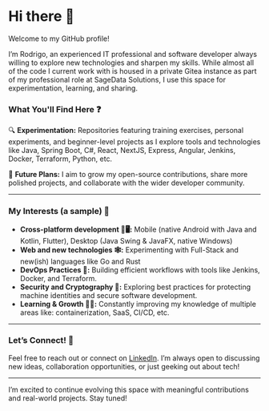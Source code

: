 # Hi there 👋  

Welcome to my GitHub profile!  

I’m Rodrigo, an experienced IT professional and software developer always willing to explore new technologies and sharpen my skills. While almost all of the code I current work with is housed in a private Gitea instance as part of my professional role at SageData Solutions, I use this space for experimentation, learning, and sharing.  

### What You'll Find Here ❓
🔍 **Experimentation:** Repositories featuring training exercises, personal experiments, and beginner-level projects as I explore tools and technologies like Java, Spring Boot, C#, React, NextJS, Express, Angular, Jenkins, Docker, Terraform, Python, etc.  

🚀 **Future Plans:** I aim to grow my open-source contributions, share more polished projects, and collaborate with the wider developer community.  

---

### My Interests (a sample) 💭
- **Cross-platform development 📱🖥️:** Mobile (native Android with Java and Kotlin, Flutter), Desktop (Java Swing & JavaFX, native Windows)
- **Web and new technologies 🕸️:** Experimenting with Full-Stack and new(ish) languages like Go and Rust
- **DevOps Practices 🚧:** Building efficient workflows with tools like Jenkins, Docker, and Terraform.  
- **Security and Cryptography 🪪:** Exploring best practices for protecting machine identities and secure software development.  
- **Learning & Growth 🔭🌱:** Constantly improving my knowledge of multiple areas like: containerization, SaaS, CI/CD, etc.  

---

### Let’s Connect! 🤝
Feel free to reach out or connect on [LinkedIn](https://www.linkedin.com/in/rodrigocmtavares/). I’m always open to discussing new ideas, collaboration opportunities, or just geeking out about tech!  

---

I’m excited to continue evolving this space with meaningful contributions and real-world projects. Stay tuned!  


<!--
**rodrigocmtavares/rodrigocmtavares** is a ✨ _special_ ✨ repository because its `README.md` (this file) appears on your GitHub profile.

Here are some ideas to get you started:

- 🔭 I’m currently working on ...
- 🌱 I’m currently learning ...
- 👯 I’m looking to collaborate on ...
- 🤔 I’m looking for help with ...
- 💬 Ask me about ...
- 📫 How to reach me: ...
- 😄 Pronouns: ...
- ⚡ Fun fact: ...
-->
